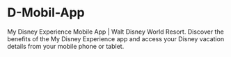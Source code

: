 D-Mobil-App
===========

My Disney Experience Mobile App | Walt Disney World Resort. Discover the benefits of the My Disney Experience app and access your Disney vacation details from your mobile phone or tablet.
